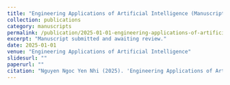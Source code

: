 ```yaml
---
title: "Engineering Applications of Artificial Intelligence (Manuscript)"
collection: publications
category: manuscripts
permalink: /publication/2025-01-01-engineering-applications-of-artificial-intelligence
excerpt: "Manuscript submitted and awaiting review."
date: 2025-01-01
venue: "Engineering Applications of Artificial Intelligence"
slidesurl: ""
paperurl: ""
citation: "Nguyen Ngoc Yen Nhi (2025). 'Engineering Applications of Artificial Intelligence.' Manuscript submitted and awaiting review."
---
```

